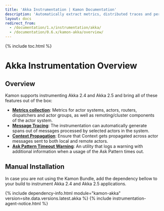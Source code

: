 ```yaml
---
title: 'Akka Instrumentation | Kamon Documentation'
description: 'Automatically extract metrics, distributed traces and perform context propagation on Akka applications'
layout: docs
redirect_from:
  - /documentation/1.x/instrumentation/akka/
  - /documentation/0.6.x/kamon-akka/overview/
---
```


{% include toc.html %}

Akka Instrumentation Overview
=============================

Overview
--------

Kamon supports instrumenting Akka 2.4 and Akka 2.5 and bring all of these features out of the box:

* __[Metrics collection][metrics]__: Metrics for actor systems, actors, routers, dispatchers and actor groups, as well
  as remoting/cluster components of the actor system.
* __[Message Tracing][tracing]__: The instrumentation can automatically generate spans out of messages processed by
  selected actors in the system.
* __[Context Propagation][context]__: Ensure that  Context gets propagated across actor messages sent to both local and
  remote actors.
* __[Ask Pattern Timeout Warning][ask-pattern-warning]__: An utility that logs a warning with additional information when
  a usage of the Ask Pattern times out.


Manual Installation
-------------------

In case you are not using the Kamon Bundle, add the dependency bellow to your build to instrument Akka 2.4 and Akka 2.5
applications.

{% include dependency-info.html module="kamon-akka" version=site.data.versions.latest.akka %}
{% include instrumentation-agent-notice.html %}


[metrics]: ./metrics/
[context]: ./context-propagation/
[tracing]: ./tracing/
[ask-pattern-warning]: ./ask-pattern-timeout-warning/
[remoting-metrics]: ./metrics/#remoting-metrics
